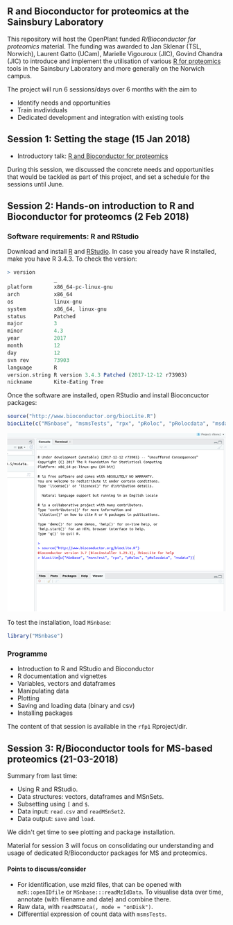 ## R and Bioconductor for proteomics at the Sainsbury Laboratory



This repository will host the OpenPlant funded *R/Bioconductor for
proteomics* material. The funding was awarded to Jan Sklenar (TSL,
Norwich), Laurent Gatto (UCam), Marielle Vigouroux (JIC), Govind
Chandra (JIC) to introduce and implement the utilisation of
various
[R for proteomics](https://www.bioconductor.org/packages/release/data/experiment/html/RforProteomics.html) tools
in the Sainsbury Laboratory and more generally on the Norwich campus.

The project will run 6 sessions/days over 6 months with the aim to

- Identify needs and opportunities
- Train invdividuals
- Dedicated development and integration with existing tools

## Session 1: Setting the stage (15 Jan 2018)

- Introductory talk: [R and Bioconductor for proteomics](https://rawgit.com/lgatto/2018_01_15_TSL_Norwich/master/rfp.html)

During this session, we discussed the concrete needs and opportunities
that would be tackled as part of this project, and set a schedule for
the sessions until June.

## Session 2: Hands-on introduction to R and Bioconductor for proteomcs (2 Feb 2018)

### Software requirements: R and RStudio

Download and install [R](http://mirrors.ebi.ac.uk/CRAN/)
and [RStudio](https://www.rstudio.com/products/RStudio/). In case you
already have R installed, make you have R 3.4.3. To check the version:

```r
> version
			   _
platform       x86_64-pc-linux-gnu
arch           x86_64
os             linux-gnu
system         x86_64, linux-gnu
status         Patched
major          3
minor          4.3
year           2017
month          12
day            12
svn rev        73903
language       R
version.string R version 3.4.3 Patched (2017-12-12 r73903)
nickname       Kite-Eating Tree
```

Once the software are installed, open RStudio and install Bioconcuctor
packages:

```r
source("http://www.bioconductor.org/biocLite.R")
biocLite(c("MSnbase", "msmsTests", "rpx", "pRoloc", "pRolocdata", "msdata"))
```

![Bioc installation in RStudio](./figs/rstudio-bioc-install.png)

To test the installation, load `MSnbase`:

```r
library("MSnbase")
```

### Programme

- Introduction to R and RStudio and Bioconductor
- R documentation and vignettes
- Variables, vectors and dataframes
- Manipulating data
- Plotting
- Saving and loading data (binary and csv)
- Installing packages

The content of that session is available in the `rfp1` Rproject/dir.

## Session 3: R/Bioconductor tools for MS-based proteomics (21-03-2018)

Summary from last time:

- Using R and RStudio.
- Data structures: vectors, dataframes and MSnSets.
- Subsetting using `[` and `$`.
- Data input: `read.csv` and `readMSnSet2`.
- Data output: `save` and `load`.

We didn't get time to see plotting and package installation.

Material for session 3 will focus on consolidating our understanding
and usage of dedicated R/Bioconductor packages for MS and proteomics.

#### Points to discuss/consider

- For identification, use mzid files, that can be opened with
  `mzR::openIDfile` or `MSnbase:::readMzIdData`. To visualise data
  over time, annotate (with filename and date) and combine there.
- Raw data, with `readMSData(, mode = "onDisk")`.
- Differential expression of count data with `msmsTests`.
